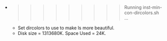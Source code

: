 * >>>>>>>>> Running inst-min-con-dircolors.sh ...
  * Set dircolors to use  to make ls more beautiful.
  * Disk size = 1313680K. Space Used = 24K.
